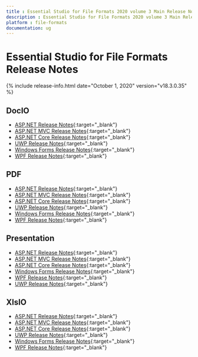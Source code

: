 ```yaml
---
title : Essential Studio for File Formats 2020 volume 3 Main Release Notes  
description : Essential Studio for File Formats 2020 volume 3 Main Release Notes  
platform : file-formats
documentation: ug
---
```


# Essential Studio for File Formats  Release Notes  

{% include release-info.html date="October 1, 2020" version="v18.3.0.35" %} 

## DocIO

* [ASP.NET Release Notes](/aspnet/release-notes/v18.3.0.35#docio){:target="_blank"}
* [ASP.NET MVC Release Notes](/aspnetmvc/release-notes/v18.3.0.35#docio){:target="_blank"}
* [ASP.NET Core Release Notes](/aspnet-core/release-notes/v18.3.0.35#docio){:target="_blank"}
* [UWP Release Notes](/uwp/release-notes/v18.3.0.35#docio){:target="_blank"}
* [Windows Forms Release Notes](/windowsforms/release-notes/v18.3.0.35#docio){:target="_blank"}
* [WPF Release Notes](/wpf/release-notes/v18.3.0.35#docio){:target="_blank"}


## PDF

* [ASP.NET Release Notes](/aspnet/release-notes/v18.3.0.35#pdf){:target="_blank"}
* [ASP.NET MVC Release Notes](/aspnetmvc/release-notes/v18.3.0.35#pdf){:target="_blank"}
* [ASP.NET Core Release Notes](/aspnet-core/release-notes/v18.3.0.35#pdf){:target="_blank"}
* [UWP Release Notes](/uwp/release-notes/v18.3.0.35#pdf){:target="_blank"}
* [Windows Forms Release Notes](/windowsforms/release-notes/v18.3.0.35#pdf){:target="_blank"}
* [WPF Release Notes](/wpf/release-notes/v18.3.0.35#pdf){:target="_blank"}


## Presentation

* [ASP.NET Release Notes](/aspnet/release-notes/v18.3.0.35#presentation){:target="_blank"}
* [ASP.NET MVC Release Notes](/aspnetmvc/release-notes/v18.3.0.35#presentation){:target="_blank"}
* [ASP.NET Core Release Notes](/aspnet-core/release-notes/v18.3.0.35#presentation){:target="_blank"}
* [Windows Forms Release Notes](/windowsforms/release-notes/v18.3.0.35#presentation){:target="_blank"}
* [WPF Release Notes](/wpf/release-notes/v18.3.0.35#presentation){:target="_blank"}
* [UWP Release Notes](/uwp/release-notes/v18.3.0.35#presentation){:target="_blank"}


## XlsIO

* [ASP.NET Release Notes](/aspnet/release-notes/v18.3.0.35#xlsio){:target="_blank"}
* [ASP.NET MVC Release Notes](/aspnetmvc/release-notes/v18.3.0.35#xlsio){:target="_blank"}
* [ASP.NET Core Release Notes](/aspnet-core/release-notes/v18.3.0.35#xlsio){:target="_blank"}
* [UWP Release Notes](/uwp/release-notes/v18.3.0.35#xlsio){:target="_blank"}
* [Windows Forms Release Notes](/windowsforms/release-notes/v18.3.0.35#xlsio){:target="_blank"}
* [WPF Release Notes](/wpf/release-notes/v18.3.0.35#xlsio){:target="_blank"}